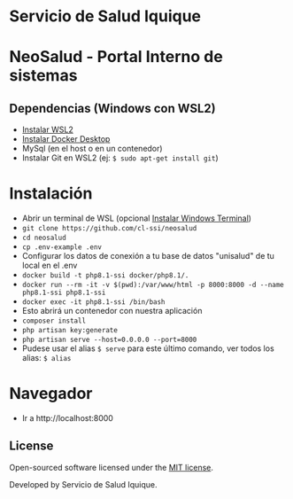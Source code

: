 # Servicio de Salud Iquique
# NeoSalud - Portal Interno de sistemas 
## Dependencias (Windows con WSL2)
- [Instalar WSL2](https://docs.microsoft.com/es-es/windows/wsl/install)
- [Instalar Docker Desktop](https://docs.docker.com/desktop/windows/install)
- MySql (en el host o en un contenedor)
- Instalar Git en WSL2 (ej: ```$ sudo apt-get install git```)
# Instalación 
- Abrir un terminal de WSL (opcional [Instalar Windows Terminal](https://docs.microsoft.com/es-es/windows/terminal/))
- ```git clone https://github.com/cl-ssi/neosalud```
- ```cd neosalud```
- ```cp .env-example .env```
- Configurar los datos de conexión a tu base de datos "unisalud" de tu local en el .env
- ```docker build -t php8.1-ssi docker/php8.1/.```
- ```docker run --rm -it -v $(pwd):/var/www/html -p 8000:8000 -d --name php8.1-ssi php8.1-ssi```
- ```docker exec -it php8.1-ssi /bin/bash```
- Esto abrirá un contenedor con nuestra aplicación
- ```composer install```
- ```php artisan key:generate```
- ```php artisan serve --host=0.0.0.0 --port=8000```
- Pudese usar el alias ```$ serve``` para este último comando, ver todos los alias: ```$ alias```

# Navegador
- Ir a http://localhost:8000

## License
Open-sourced software licensed under the [MIT license](https://opensource.org/licenses/MIT).

Developed by Servicio de Salud Iquique.